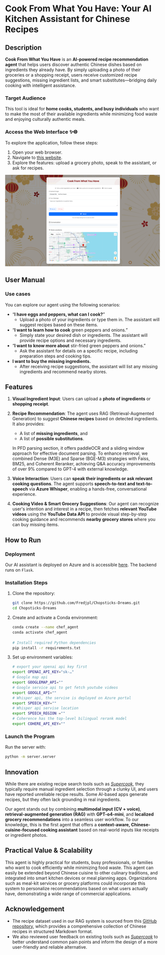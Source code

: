 # Cook From What You Have: Your AI Kitchen Assistant for Chinese Recipes

## Description

**Cook From What You Have** is an **AI-powered recipe recommendation agent** that helps users discover authentic Chinese dishes based on ingredients they already have. By simply uploading a photo of their groceries or a shopping receipt, users receive customized recipe suggestions, missing ingredient lists, and smart substitutes—bridging daily cooking with intelligent assistance. 

### Target Audience

This tool is ideal for **home cooks, students, and busy individuals** who want to make the most of their available ingredients while minimizing food waste and enjoying culturally authentic meals.

### Access the Web Interface ✨🌐

To explore the application, follow these steps:

1. Open your web browser.
2. Navigate to [this website](https://chopsticks-dreams-g6b9bvcvhbcbedec.centralus-01.azurewebsites.net/).
3. Explore the features: upload a grocery photo, speak to the assistant, or ask for recipes.

![Web Interface Image](https://raw.githubusercontent.com/Fredjpl/Chopsticks-Dreams/main/imgs/web_ui.png)

## User Manual

### Use cases

You can explore our agent using the following scenarios:

- “**I have eggs and peppers, what can I cook?**”
  - Upload a photo of your ingredients or type them in. The assistant will suggest recipes based on these items.
- “**I want to learn how to cook** green peppers and onions.”
  - Simply state your desired dish or ingredients. The assistant will provide recipe options and necessary ingredients.
- “**I want to know more about** stir-fried green peppers and onions.”
  - Ask the assistant for details on a specific recipe, including preparation steps and cooking tips.
- **I want to buy the missing ingredients.**
  - After receiving recipe suggestions, the assistant will list any missing ingredients and recommend nearby stores.

## Features

1. **Visual Ingredient Input**: Users can upload a **photo of ingredients** or **shopping receipt**.

2. **Recipe Recommendation**: The agent uses RAG (Retrieval-Augmented Generation) to suggest **Chinese recipes** based on detected ingredients. It also provides: 

   - A list of **missing ingredients**, and
   - A list of **possible substitutions**.

   In PFD parsing section, it offers paddleOCR and a sliding window approach for effective document parsing. To enhance retrieval, we combined Dense (M3E) and Sparse (BGE-M3) strategies with Faiss, BM25, and Coherent Reranker, achieving Q&A accuracy improvements of over 9% compared to GPT-4 with external knowledge.

3. **Voice Interaction**: Users can **speak their ingredients or ask relevant cooking questions**. The agent supports **speech-to-text and text-to-speech** via **Azure Whisper**, enabling a hands-free, conversational experience.

4. **Cooking Video & Smart Grocery Suggestions**: Our agent can recognize user's intention and interest in a recipe, then fetches **relevant YouTube videos** using the **YouTube Data API** to provide visual step-by-step cooking guidance and recommends **nearby grocery stores** where you can buy missing items.

## How to Run

### Deployment

Our AI assistant is deployed on Azure and is accessible [here](https://chopsticks-dreams-g6b9bvcvhbcbedec.centralus-01.azurewebsites.net/). The backend runs on `Flask`.

### Installation Steps

1. Clone the repository:
    ```bash
    git clone https://github.com/Fredjpl/Chopsticks-Dreams.git
    cd Chopsticks-Dreams
    ```
2. Create and activate a Conda environment:
    ```bash
    conda create --name chef_agent
    conda activate chef_agent
    
    # Install required Python dependencies
    pip install -r requirements.txt
    ```
3. Set up environment variables:
    ```bash
    # export your openai api key first
    export OPENAI_API_KEY="sk-…"
    # Google map api
    export GOOGLEMAP_API=""
    # Google service api to get fetch youtube videos
    export GOOGLE_API=""
    # Whisper api, the servise is deployed on Azure portal
    export SPEECH_KEY=""
    # Whisper api servise location
    export SPEECH_REGION =""
    # Coherence has the top-level bilingual rerank model
    export COHERE_API_KEY=""
    ```
### Launch the Program
Run the server with:
```bash
python -m server.server
```

## Innovation

While there are existing recipe search tools such as *[Supercook](https://www.supercook.com/#/desktop)*, they typically require manual ingredient selection through a clunky UI, and users have reported unreliable recipe results. Some AI-based apps generate recipes, but they often lack grounding in real ingredients. 

Our agent stands out by combining **multimodal input (CV + voice)**, **retrieval-augmented generation (RAG)** with **GPT-o4-mini**, and **localized grocery recommendations** into a seamless user workflow. To our knowledge, this is the first agent that offers a **context-aware, Chinese-cuisine-focused cooking assistant** based on real-world inputs like receipts or ingredient photos.

## **Practical Value & Scalability**

This agent is highly practical for students, busy professionals, or families who want to cook efficiently while minimizing food waste. This agent can easily be extended beyond Chinese cuisine to other culinary traditions, and integrated into smart kitchen devices or meal planning apps. Organizations such as meal-kit services or grocery platforms could incorporate this system to personalize recommendations based on what users actually have, demonstrating a wide range of commercial applications.

## Acknowledgement

- The recipe dataset used in our RAG system is sourced from this [GitHub repository](https://github.com/Anduin2017/HowToCook), which provides a comprehensive collection of Chinese recipes in structured Markdown format.
- We also reviewed user feedback on existing tools such as *[Supercook](https://www.reddit.com/r/cookingforbeginners/comments/l8ru1z/am_i_misusing_supercook/)* to better understand common pain points and inform the design of a more user-friendly and reliable alternative.
